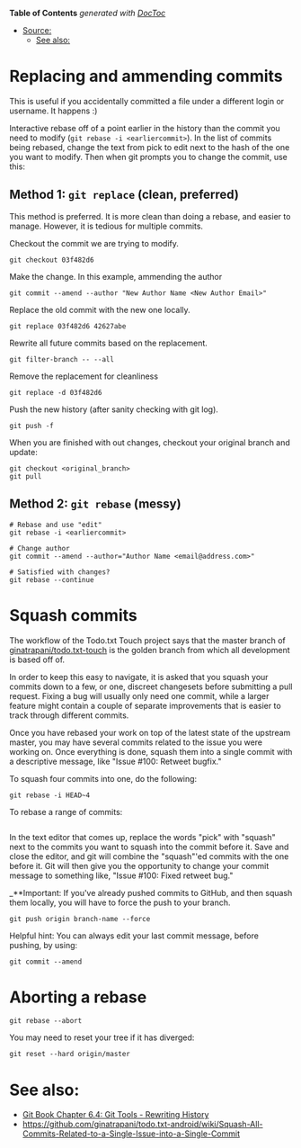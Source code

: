 <!-- START doctoc generated TOC please keep comment here to allow auto update -->
<!-- DON'T EDIT THIS SECTION, INSTEAD RE-RUN doctoc TO UPDATE -->
**Table of Contents**  *generated with [DocToc](https://github.com/thlorenz/doctoc)*

- [Source:](#source)
    - [See also:](#see-also)

<!-- END doctoc generated TOC please keep comment here to allow auto update -->

# Replacing and ammending commits

This is useful if you accidentally committed a file under a different login or username. It happens :)

Interactive rebase off of a point earlier in the history than the commit you need to modify (`git rebase -i <earliercommit>`). In the list of commits being rebased, change the text from pick to edit next to the hash of the one you want to modify. Then when git prompts you to change the commit, use this:


## Method 1: `git replace` (clean, preferred)

This method is preferred. It is more clean than doing a rebase, and easier to manage. However, it is tedious for multiple commits.

Checkout the commit we are trying to modify.
```
git checkout 03f482d6
```
Make the change. In this example, ammending the author
```
git commit --amend --author "New Author Name <New Author Email>"
```

Replace the old commit with the new one locally.
```
git replace 03f482d6 42627abe
```

Rewrite all future commits based on the replacement.
```
git filter-branch -- --all
```

Remove the replacement for cleanliness
```
git replace -d 03f482d6
```

Push the new history (after sanity checking with git log).
```
git push -f
```

When you are finished with out changes, checkout your original branch and update:
```
git checkout <original_branch>
git pull
```

## Method 2: `git rebase` (messy)
```
# Rebase and use "edit"
git rebase -i <earliercommit>

# Change author
git commit --amend --author="Author Name <email@address.com>"

# Satisfied with changes?
git rebase --continue
```

# Squash commits

The workflow of the Todo.txt Touch project says that the master branch of [ginatrapani/todo.txt-touch](https://github.com/ginatrapani/todo.txt-touch) is the golden branch from which all development is based off of.

In order to keep this easy to navigate, it is asked that you squash your commits down to a few, or one, discreet changesets before submitting a pull request. Fixing a bug will usually only need one commit, while a larger feature might contain a couple of separate improvements that is easier to track through different commits.

Once you have rebased your work on top of the latest state of the upstream master, you may have several commits related to the issue you were working on. Once everything is done, squash them into a single commit with a descriptive message, like "Issue #100: Retweet bugfix."

To squash four commits into one, do the following:

```
git rebase -i HEAD~4
```

To rebase a range of commits:

```

```

In the text editor that comes up, replace the words "pick" with "squash" next to the commits you want to squash into the commit before it. Save and close the editor, and git will combine the "squash"'ed commits with the one before it. Git will then give you the opportunity to change your commit message to something like, "Issue #100: Fixed retweet bug."

_**Important: If you've already pushed commits to GitHub, and then squash them locally, you will have to force the push to your branch.

```
git push origin branch-name --force
```

Helpful hint: You can always edit your last commit message, before pushing, by using:

```
git commit --amend
```

# Aborting a rebase

```
git rebase --abort
```

You may need to reset your tree if it has diverged:
```
git reset --hard origin/master
```

# See also:

* [Git Book Chapter 6.4: Git Tools - Rewriting History](http://git-scm.com/book/en/Git-Tools-Rewriting-History)
* https://github.com/ginatrapani/todo.txt-android/wiki/Squash-All-Commits-Related-to-a-Single-Issue-into-a-Single-Commit
